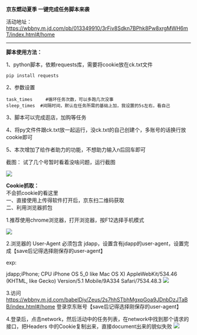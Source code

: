 <b>京东燃动夏季 一键完成任务脚本来袭</b>

活动地址：
https://wbbny.m.jd.com/pb/013349910/3rFiv8Sdkn7BPhk8Pw8xrgMWH6mT/index.html#/home

<hr>

**脚本使用方法：**


1、python脚本，依赖requests库，需要将cookie放在ck.txt文件

```
pip install requests
```


2、参数设置

    task_times     #循环任务次数，可以多跑几次没事
    sleep_times  #间隔时间，默认在任务所需的基础上加，我设置的5s左右，看自己

3、脚本可以完成逛店，加购等任务

4、将py文件件跟ck.txt放一起运行，没ck.txt的自己创建个，多账号的话换行放cookie即可

5、本次增加了给作者助力的功能，不想助力输入n后回车即可

截图：
试了几个号暂时看着没啥问题，运行截图

<img src='https://pic.rmb.bdstatic.com/bjh/ff2c443ee74736e86176d12bae878771.png'>

**Cookie抓取：**<br>
不会抓cookie的看这里<br>
一、直接使用上传得软件打开后，京东扫二维码获取<br>
二、利用浏览器抓包<br>

1.推荐使用chrome浏览器，打开浏览器，按F12选择手机模式

<img src='https://image.planet.youku.com/img/100/28/62238/i_1490875862238_165fa22eca1c6c8c43f9b38b8b50a1f0_b_w855h277_face_w855h277_x0y0w0h0c0.png'>

2.浏览器的 User-Agent 必须包含 jdapp，设置含有jdapp的user-agent，设置完成【save后记得选择刚保存的user-agent】

exp:

jdapp;iPhone; CPU iPhone OS 5_0 like Mac OS X) AppleWebKit/534.46 (KHTML, like Gecko) Version/5.1 Mobile/9A334 Safari/7534.48.3
<img src='https://image.planet.youku.com/img/100/28/62238/i_1490875862238_5d8af6a784d21741be12bb7efb78a4f4_b_w1006h479_face_w1006h479_x0y0w0h0c0.png'>

3.访问 https://wbbny.m.jd.com/babelDiy/Zeus/2s7hhSTbhMgxpGoa9JDnbDzJTaBB/index.html#/home
 登录京东账号【save后记得选择刚保存的user-agent】

4.登录后，点击network，然后活动中的任务列表，在network中找到那个请求的接口，把Headers 中的Cookie复制出来，直接document出来的貌似失败
<img src='https://pic.rmb.bdstatic.com/bjh/aa2e811c0bcfabcdf5fee405d8ccf2e4.png'>

